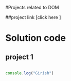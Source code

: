 #Projects related to DOM


##project link
[click here ] 

# Solution code 
## project 1
```javascript

console.log("Girish")
```

